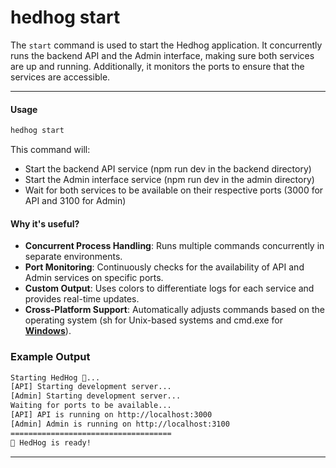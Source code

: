 # hedhog start

The `start` command is used to start the Hedhog application. It concurrently runs the backend API and the Admin interface, making sure both services are up and running. Additionally, it monitors the ports to ensure that the services are accessible.

---

#### Usage

```bash
hedhog start
```

This command will:

- Start the backend API service (npm run dev in the backend directory)
- Start the Admin interface service (npm run dev in the admin directory)
- Wait for both services to be available on their respective ports (3000 for API and 3100 for Admin)

#### Why it's useful?

- **Concurrent Process Handling**: Runs multiple commands concurrently in separate environments.
- **Port Monitoring**: Continuously checks for the availability of API and Admin services on specific ports.
- **Custom Output**: Uses colors to differentiate logs for each service and provides real-time updates.
- **Cross-Platform Support**: Automatically adjusts commands based on the operating system (sh for Unix-based systems and cmd.exe for [**Windows**](https://www.microsoft.com/pt-br/windows/)).

### Example Output

```bash
Starting HedHog 🦔...
[API] Starting development server...
[Admin] Starting development server...
Waiting for ports to be available...
[API] API is running on http://localhost:3000
[Admin] Admin is running on http://localhost:3100
====================================
🦔 HedHog is ready!
```

---
